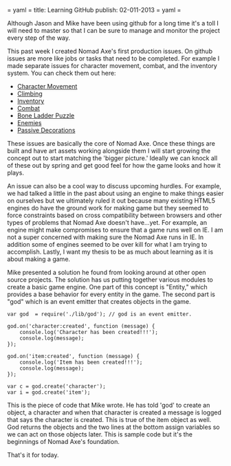 = yaml =
title: Learning GitHub
publish: 02-011-2013
= yaml =

Although Jason and Mike have been using github for a long time it's a toll I will need to master so that I can be sure to manage and monitor the project every step of the way.

This past week I created Nomad Axe's first production issues. On github issues are more like jobs or tasks that need to be completed. For example I made separate issues for character movement, combat, and the inventory system. You can check them out here:

* [Character Movement](https://github.com/DarthBurrit0/nomadaxe.com/issues/2)
* [Climbing](https://github.com/DarthBurrit0/nomadaxe.com/issues/3)
* [Inventory](https://github.com/DarthBurrit0/nomadaxe.com/issues/4)
* [Combat](https://github.com/DarthBurrit0/nomadaxe.com/issues/5)
* [Bone Ladder Puzzle](https://github.com/DarthBurrit0/nomadaxe.com/issues/6)
* [Enemies](https://github.com/DarthBurrit0/nomadaxe.com/issues/7)
* [Passive Decorations](https://github.com/DarthBurrit0/nomadaxe.com/issues/8)

These issues are basically the core of Nomad Axe. Once these things are built and have art assets working alongside them I will start growing the concept out to start matching the 'bigger picture.' Ideally we can knock all of these out by spring and get good feel for how the game looks and how it plays.

An issue can also be a cool way to discuss upcoming hurdles. For example, we had talked a little in the past about using an engine to make things easier on ourselves but we ultimately ruled it out because many existing HTML5 engines do have the ground work for making game but they seemed to force constraints based on cross compatibility between browsers and other types of problems that Nomad Axe doesn't have...yet. For example, an engine might make compromises to ensure that a game runs well on IE. I am not a super concerned with making sure the Nomad Axe runs in IE.  In addition some of engines seemed to be over kill for what I am trying to accomplish. Lastly, I want my thesis to be as much about learning as it is about making a game.

Mike presented a solution he found from looking around at other open source projects. The solution has us putting together various modules to create a basic game engine. One part of this concept is "Entity," which provides a base behavior for every entity in the game. The second part is "god" which is an event emitter that creates objects in the game.

    var god  = require('./lib/god'); // god is an event emitter.

    god.on('character:created', function (message) {
        console.log('Character has been created!!!');
        console.log(message);
    });

    god.on('item:created', function (message) {
        console.log('Item has been created!!!');
        console.log(message);
    });

    var c = god.create('character');
    var i = god.create('item');

This is the piece of code that Mike wrote. He has told 'god' to create an object, a character and when that character is created a message is logged that says the character is created. This is true of the item object as well. God returns the objects and the two lines at the bottom assign variables so we can act on those objects later. This is sample code but it's the beginnings of Nomad Axe's foundation.

That's it for today.